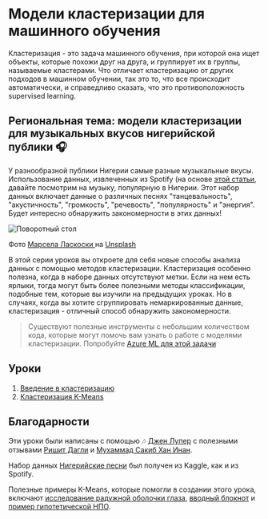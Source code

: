 # Модели кластеризации для машинного обучения

Кластеризация - это задача машинного обучения, при которой она ищет объекты, которые похожи друг на друга, и группирует их в группы, называемые кластерами. Что отличает кластеризацию от других подходов в машинном обучении, так это то, что все происходит автоматически, и справедливо сказать, что это противоположность supervised learning.

## Региональная тема: модели кластеризации для музыкальных вкусов нигерийской публики 🎧

У разнообразной публики Нигерии самые разные музыкальные вкусы. Использование данных, извлеченных из Spotify (на основе [этой статьи](https://towardsdatascience.com/country-wise-visual-analysis-of-music-taste-using-spotify-api-seaborn-in-python-77f5b749b421), давайте посмотрим на музыку, популярную в Нигерии. Этот набор данных включает данные о различных песнях "танцевальность", "акустичность", "громкость", "речевость", "популярность" и "энергия". Будет интересно обнаружить закономерности в этих данных!

![Поворотный стол](./images/turntable.jpg)

Фото <a href="https://unsplash.com/@marcelalaskoski?utm_source=unsplash&utm_medium=referral&utm_content=creditCopyText"> Марсела Ласкоски </a> на <a href="https://unsplash.com/s/photos/nigerian-music?utm_source=unsplash&utm_medium=referral&utm_content=creditCopyText"> Unsplash </a>
  
В этой серии уроков вы откроете для себя новые способы анализа данных с помощью методов кластеризации. Кластеризация особенно полезна, когда в наборе данных отсутствуют метки. Если на нем есть ярлыки, тогда могут быть более полезными методы классификации, подобные тем, которые вы изучили на предыдущих уроках. Но в случаях, когда вы хотите сгруппировать немаркированные данные, кластеризация - отличный способ обнаружить закономерности.

> Существуют полезные инструменты с небольшим количеством кода, которые могут помочь вам узнать о работе с моделями кластеризации. Попробуйте [Azure ML для этой задачи](https://docs.microsoft.com/learn/modules/create-clustering-model-azure-machine-learning-designer/?WT.mc_id=academic-15963-cxa)
## Уроки

1. [Введение в кластеризацию](1-Visualize/README.md)
2. [Кластеризация K-Means](2-K-Means/README.md)
## Благодарности

Эти уроки были написаны с помощью 🎶 [Джен Лупер](https://www.twitter.com/jenlooper) с полезными отзывами [Ришит Дагли](https://rishit_dagli) и [Мухаммад Сакиб Хан Инан](https://twitter.com/Sakibinan).

Набор данных [Нигерийские песни](https://www.kaggle.com/sootersaalu/nigerian-songs-spotify) был получен из Kaggle, как и из Spotify.

Полезные примеры K-Means, которые помогли в создании этого урока, включают [исследование радужной оболочки глаза](https://www.kaggle.com/bburns/iris-exploration-pca-k-means-and-gmm-clustering), [вводный блокнот](https://www.kaggle.com/prashant111/k-means-clustering-with-python) и [пример гипотетической НПО](https://www.kaggle.com/ankandash/pca-k-means-clustering-hierarchical-clustering).